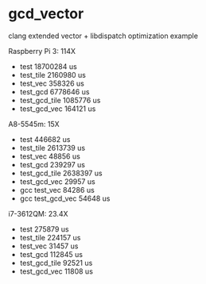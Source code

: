 # gcd_vector
clang extended vector + libdispatch optimization example

Raspberry Pi 3: 114X
- test 18700284 us
- test_tile 2160980 us
- test_vec 358326 us
- test_gcd 6778646 us
- test_gcd_tile 1085776 us
- test_gcd_vec 164121 us

A8-5545m: 15X 
- test 446682 us
- test_tile 2613739 us
- test_vec 48856 us
- test_gcd 239297 us
- test_gcd_tile 2638397 us
- test_gcd_vec 29957 us
- gcc test_vec 84286 us
- gcc test_gcd_vec 54648 us


i7-3612QM: 23.4X
- test 275879 us
- test_tile 224157 us
- test_vec 31457 us
- test_gcd 112845 us
- test_gcd_tile 92521 us
- test_gcd_vec 11808 us
